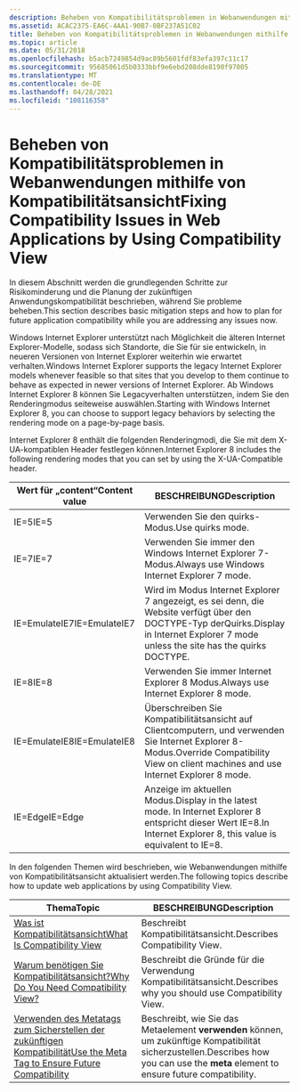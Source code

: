 ```yaml
---
description: Beheben von Kompatibilitätsproblemen in Webanwendungen mithilfe von Kompatibilitätsansicht
ms.assetid: ACAC2375-EA6C-4AA1-90B7-0BF237A51C02
title: Beheben von Kompatibilitätsproblemen in Webanwendungen mithilfe von Kompatibilitätsansicht
ms.topic: article
ms.date: 05/31/2018
ms.openlocfilehash: b5acb7249854d9ac89b5601fdf83efa397c11c17
ms.sourcegitcommit: 95685061d5b0333bbf9e6ebd208dde8190f97005
ms.translationtype: MT
ms.contentlocale: de-DE
ms.lasthandoff: 04/28/2021
ms.locfileid: "108116358"
---
```

# <a name="fixing-compatibility-issues-in-web-applications-by-using-compatibility-view"></a><span data-ttu-id="959f0-103">Beheben von Kompatibilitätsproblemen in Webanwendungen mithilfe von Kompatibilitätsansicht</span><span class="sxs-lookup"><span data-stu-id="959f0-103">Fixing Compatibility Issues in Web Applications by Using Compatibility View</span></span>

<span data-ttu-id="959f0-104">In diesem Abschnitt werden die grundlegenden Schritte zur Risikominderung und die Planung der zukünftigen Anwendungskompatibilität beschrieben, während Sie probleme beheben.</span><span class="sxs-lookup"><span data-stu-id="959f0-104">This section describes basic mitigation steps and how to plan for future application compatibility while you are addressing any issues now.</span></span>

<span data-ttu-id="959f0-105">Windows Internet Explorer unterstützt nach Möglichkeit die älteren Internet Explorer-Modelle, sodass sich Standorte, die Sie für sie entwickeln, in neueren Versionen von Internet Explorer weiterhin wie erwartet verhalten.</span><span class="sxs-lookup"><span data-stu-id="959f0-105">Windows Internet Explorer supports the legacy Internet Explorer models whenever feasible so that sites that you develop to them continue to behave as expected in newer versions of Internet Explorer.</span></span> <span data-ttu-id="959f0-106">Ab Windows Internet Explorer 8 können Sie Legacyverhalten unterstützen, indem Sie den Renderingmodus seiteweise auswählen.</span><span class="sxs-lookup"><span data-stu-id="959f0-106">Starting with Windows Internet Explorer 8, you can choose to support legacy behaviors by selecting the rendering mode on a page-by-page basis.</span></span>

<span data-ttu-id="959f0-107">Internet Explorer 8 enthält die folgenden Renderingmodi, die Sie mit dem X-UA-kompatiblen Header festlegen können.</span><span class="sxs-lookup"><span data-stu-id="959f0-107">Internet Explorer 8 includes the following rendering modes that you can set by using the X-UA-Compatible header.</span></span>



| <span data-ttu-id="959f0-108">Wert für „content“</span><span class="sxs-lookup"><span data-stu-id="959f0-108">Content value</span></span> | <span data-ttu-id="959f0-109">BESCHREIBUNG</span><span class="sxs-lookup"><span data-stu-id="959f0-109">Description</span></span>                                                                           |
|---------------|---------------------------------------------------------------------------------------|
| <span data-ttu-id="959f0-110">IE=5</span><span class="sxs-lookup"><span data-stu-id="959f0-110">IE=5</span></span>          | <span data-ttu-id="959f0-111">Verwenden Sie den quirks-Modus.</span><span class="sxs-lookup"><span data-stu-id="959f0-111">Use quirks mode.</span></span>                                                                      |
| <span data-ttu-id="959f0-112">IE=7</span><span class="sxs-lookup"><span data-stu-id="959f0-112">IE=7</span></span>          | <span data-ttu-id="959f0-113">Verwenden Sie immer den Windows Internet Explorer 7-Modus.</span><span class="sxs-lookup"><span data-stu-id="959f0-113">Always use Windows Internet Explorer 7 mode.</span></span>                                          |
| <span data-ttu-id="959f0-114">IE=EmulateIE7</span><span class="sxs-lookup"><span data-stu-id="959f0-114">IE=EmulateIE7</span></span> | <span data-ttu-id="959f0-115">Wird im Modus Internet Explorer 7 angezeigt, es sei denn, die Website verfügt über den DOCTYPE-Typ derQuirks.</span><span class="sxs-lookup"><span data-stu-id="959f0-115">Display in Internet Explorer 7 mode unless the site has the quirks DOCTYPE.</span></span>           |
| <span data-ttu-id="959f0-116">IE=8</span><span class="sxs-lookup"><span data-stu-id="959f0-116">IE=8</span></span>          | <span data-ttu-id="959f0-117">Verwenden Sie immer Internet Explorer 8 Modus.</span><span class="sxs-lookup"><span data-stu-id="959f0-117">Always use Internet Explorer 8 mode.</span></span>                                                  |
| <span data-ttu-id="959f0-118">IE=EmulateIE8</span><span class="sxs-lookup"><span data-stu-id="959f0-118">IE=EmulateIE8</span></span> | <span data-ttu-id="959f0-119">Überschreiben Sie Kompatibilitätsansicht auf Clientcomputern, und verwenden Sie Internet Explorer 8-Modus.</span><span class="sxs-lookup"><span data-stu-id="959f0-119">Override Compatibility View on client machines and use Internet Explorer 8 mode.</span></span>      |
| <span data-ttu-id="959f0-120">IE=Edge</span><span class="sxs-lookup"><span data-stu-id="959f0-120">IE=Edge</span></span>       | <span data-ttu-id="959f0-121">Anzeige im aktuellen Modus.</span><span class="sxs-lookup"><span data-stu-id="959f0-121">Display in the latest mode.</span></span> <span data-ttu-id="959f0-122">In Internet Explorer 8 entspricht dieser Wert IE=8.</span><span class="sxs-lookup"><span data-stu-id="959f0-122">In Internet Explorer 8, this value is equivalent to IE=8.</span></span> |



 

<span data-ttu-id="959f0-123">In den folgenden Themen wird beschrieben, wie Webanwendungen mithilfe von Kompatibilitätsansicht aktualisiert werden.</span><span class="sxs-lookup"><span data-stu-id="959f0-123">The following topics describe how to update web applications by using Compatibility View.</span></span>



| <span data-ttu-id="959f0-124">Thema</span><span class="sxs-lookup"><span data-stu-id="959f0-124">Topic</span></span>                                                                                                  | <span data-ttu-id="959f0-125">BESCHREIBUNG</span><span class="sxs-lookup"><span data-stu-id="959f0-125">Description</span></span>                                                                    |
|--------------------------------------------------------------------------------------------------------|--------------------------------------------------------------------------------|
| [<span data-ttu-id="959f0-126">Was ist Kompatibilitätsansicht</span><span class="sxs-lookup"><span data-stu-id="959f0-126">What Is Compatibility View</span></span>](what-is-compatibility-view-.md)                                          | <span data-ttu-id="959f0-127">Beschreibt Kompatibilitätsansicht.</span><span class="sxs-lookup"><span data-stu-id="959f0-127">Describes Compatibility View.</span></span>                                                  |
| [<span data-ttu-id="959f0-128">Warum benötigen Sie Kompatibilitätsansicht?</span><span class="sxs-lookup"><span data-stu-id="959f0-128">Why Do You Need Compatibility View?</span></span>](why-do-you-need-compatibility-view-.md)                         | <span data-ttu-id="959f0-129">Beschreibt die Gründe für die Verwendung Kompatibilitätsansicht.</span><span class="sxs-lookup"><span data-stu-id="959f0-129">Describes why you should use Compatibility View.</span></span>                               |
| [<span data-ttu-id="959f0-130">Verwenden des Metatags zum Sicherstellen der zukünftigen Kompatibilität</span><span class="sxs-lookup"><span data-stu-id="959f0-130">Use the Meta Tag to Ensure Future Compatibility</span></span>](use-the-meta-tag-to-ensure-future-compatibility.md) | <span data-ttu-id="959f0-131">Beschreibt, wie Sie das Metaelement **verwenden** können, um zukünftige Kompatibilität sicherzustellen.</span><span class="sxs-lookup"><span data-stu-id="959f0-131">Describes how you can use the **meta** element to ensure future compatibility.</span></span> |



 

 

 



